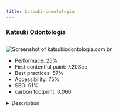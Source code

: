 ```yaml
---
title: katsuki-odontologia
---
```


<div style="height: 3rem">
  <a href="http://www.katsukiodontologia.com.br"><h3>Katsuki Odontologia</h3></a>
</div>
<img loading="lazy" src="/images/thumbs/katsukiodontologia.com.br.jpg" alt="Screenshot of katsukiodontologia.com.br" />
<ul>
  <li>Performace: 25%</li>
  <li>
    First contentful paint:
    7.20Sec
  </li>
  <li>Best practices: 57%</li>
  <li>Accessibility: 75%</li>
  <li>SEO: 91%</li>
  <li>carbon footprint: 0.060</li>
</ul>
<details>
  <summary>Description</summary>
  <p>Institutional and services website of Katsuki Odontologia.
Dental clinic in Rio de Janeiro RJ - Brasil.Produced by Warp (warp.com.br) with a Joomlamonster template, several components and plugins, the portal brings news and applications that help in a practical, safe and fast way, the publication and dissemination of activities and administrative materials, the centralization of the institution's web applications.
The portal includes institutional information, commercialized services, customer and visitor services, purchases, file downloads, links to web administrative applications, social networks and newsletter.
The production of the internet portal is one of the Information Technology services that Warp provides to Katsuki Odontologia</p>
</details>

